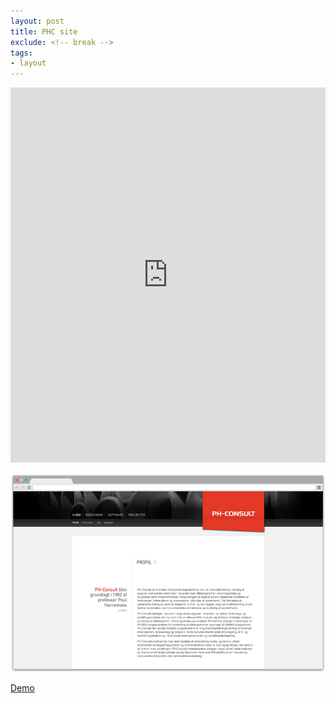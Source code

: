 ```yaml
---
layout: post
title: PHC site
exclude: <!-- break -->
tags:
- layout
---
```


<!-- break -->

<iframe style="width: 100%; height: 600px" src="http://embed.plnkr.co/GvOO1itX8MG7zJLywSN8" frameborder="0" allowfullscren="allowfullscren"></iframe>

[![PHC][2]][1]

[Demo](/phc.dk/profile.html)

  [1]: /phc.dk/profile.html
  [2]: /public/img/phc.png
